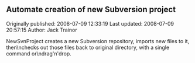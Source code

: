 ## Automate creation of new Subversion project 
Originally published: 2008-07-09 12:33:19 
Last updated: 2008-07-09 20:57:15 
Author: Jack Trainor 
 
NewSvnProject creates a new Subversion repository, imports new files to it, then\nchecks out those files back to original directory, with a single command or\ndrag'n'drop.